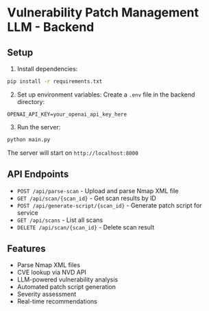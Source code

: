 # Vulnerability Patch Management LLM - Backend

## Setup

1. Install dependencies:
```bash
pip install -r requirements.txt
```

2. Set up environment variables:
Create a `.env` file in the backend directory:
```
OPENAI_API_KEY=your_openai_api_key_here
```

3. Run the server:
```bash
python main.py
```

The server will start on `http://localhost:8000`

## API Endpoints

- `POST /api/parse-scan` - Upload and parse Nmap XML file
- `GET /api/scan/{scan_id}` - Get scan results by ID
- `POST /api/generate-script/{scan_id}` - Generate patch script for service
- `GET /api/scans` - List all scans
- `DELETE /api/scan/{scan_id}` - Delete scan result

## Features

- Parse Nmap XML files
- CVE lookup via NVD API
- LLM-powered vulnerability analysis
- Automated patch script generation
- Severity assessment
- Real-time recommendations 